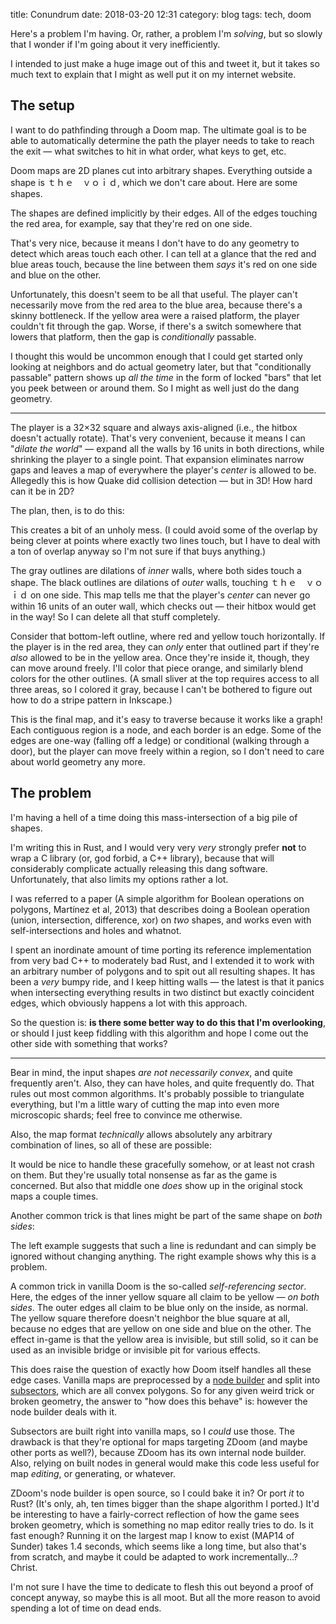 title: Conundrum
date: 2018-03-20 12:31
category: blog
tags: tech, doom

Here's a problem I'm having.  Or, rather, a problem I'm _solving_, but so slowly that I wonder if I'm going about it very inefficiently.

I intended to just make a huge image out of this and tweet it, but it takes so much text to explain that I might as well put it on my internet website.

<!-- more -->

## The setup

I want to do pathfinding through a Doom map.  The ultimate goal is to be able to automatically determine the path the player needs to take to reach the exit — what switches to hit in what order, what keys to get, etc.

Doom maps are 2D planes cut into arbitrary shapes.  Everything outside a shape is ｔｈｅ　ｖｏｉｄ, which we don't care about.  Here are some shapes.

<div class="prose-full-illustration">
<object type="image/svg+xml" data="{filename}/media/2018-03-20-conundrum/map-01-original.svg"></object>
</div>

The shapes are defined implicitly by their edges.  All of the edges touching the red area, for example, say that they're red on one side.

That's very nice, because it means I don't have to do any geometry to detect which areas touch each other.  I can tell at a glance that the red and blue areas touch, because the line between them _says_ it's red on one side and blue on the other.

Unfortunately, this doesn't seem to be all that useful.  The player can't necessarily move from the red area to the blue area, because there's a skinny bottleneck.  If the yellow area were a raised platform, the player couldn't fit through the gap.  Worse, if there's a switch somewhere that lowers that platform, then the gap is _conditionally_ passable.

I thought this would be uncommon enough that I could get started only looking at neighbors and do actual geometry later, but that "conditionally passable" pattern shows up _all the time_ in the form of locked "bars" that let you peek between or around them.  So I might as well just do the dang geometry.

----

The player is a 32×32 square and always axis-aligned (i.e., the hitbox doesn't actually rotate).  That's very convenient, because it means I can "_dilate the world_" — expand all the walls by 16 units in both directions, while shrinking the player to a single point.  That expansion eliminates narrow gaps and leaves a map of everywhere the player's _center_ is allowed to be.  Allegedly this is how Quake did collision detection — but in 3D!  How hard can it be in 2D?

The plan, then, is to do this:

<div class="prose-full-illustration">
<object type="image/svg+xml" data="{filename}/media/2018-03-20-conundrum/map-02-dilated.svg"></object>
</div>

This creates a bit of an unholy mess.  (I could avoid some of the overlap by being clever at points where exactly two lines touch, but I have to deal with a ton of overlap anyway so I'm not sure if that buys anything.)

The gray outlines are dilations of _inner_ walls, where both sides touch a shape.  The black outlines are dilations of _outer_ walls, touching ｔｈｅ　ｖｏｉｄ on one side.  This map tells me that the player's _center_ can never go within 16 units of an outer wall, which checks out — their hitbox would get in the way!  So I can delete all that stuff completely.

<div class="prose-full-illustration">
<object type="image/svg+xml" data="{filename}/media/2018-03-20-conundrum/map-03-trimmed.svg"></object>
</div>

Consider that bottom-left outline, where red and yellow touch horizontally.  If the player is in the red area, they can _only_ enter that outlined part if they're _also_ allowed to be in the yellow area.  Once they're inside it, though, they can move around freely.  I'll color that piece orange, and similarly blend colors for the other outlines.  (A small sliver at the top requires access to all three areas, so I colored it gray, because I can't be bothered to figure out how to do a stripe pattern in Inkscape.)

<div class="prose-full-illustration">
<object type="image/svg+xml" data="{filename}/media/2018-03-20-conundrum/map-04-final.svg"></object>
</div>

This is the final map, and it's easy to traverse because it works like a graph!  Each contiguous region is a node, and each border is an edge.  Some of the edges are one-way (falling off a ledge) or conditional (walking through a door), but the player can move freely within a region, so I don't need to care about world geometry any more.


## The problem

I'm having a hell of a time doing this mass-intersection of a big pile of shapes.

I'm writing this in Rust, and I would very very _very_ strongly prefer **not** to wrap a C library (or, god forbid, a C++ library), because that will considerably complicate actually releasing this dang software.  Unfortunately, that also limits my options rather a lot.

I was referred to a paper (A simple algorithm for Boolean operations on polygons, Martínez et al, 2013) that describes doing a Boolean operation (union, intersection, difference, xor) on _two_ shapes, and works even with self-intersections and holes and whatnot.

I spent an inordinate amount of time porting its reference implementation from very bad C++ to moderately bad Rust, and I extended it to work with an arbitrary number of polygons and to spit out all resulting shapes.  It has been a _very_ bumpy ride, and I keep hitting walls — the latest is that it panics when intersecting everything results in two distinct but exactly coincident edges, which obviously happens a lot with this approach.

So the question is: **is there some better way to do this that I'm overlooking**, or should I just keep fiddling with this algorithm and hope I come out the other side with something that works?

----

Bear in mind, the input shapes _are not necessarily convex_, and quite frequently aren't.  Also, they can have holes, and quite frequently do.  That rules out most common algorithms.  It's probably possible to triangulate everything, but I'm a little wary of cutting the map into even more microscopic shards; feel free to convince me otherwise.

Also, the map format _technically_ allows absolutely any arbitrary combination of lines, so all of these are possible:

<div class="prose-full-illustration">
<object type="image/svg+xml" data="{filename}/media/2018-03-20-conundrum/map-edge-cases.svg"></object>
</div>

It would be nice to handle these gracefully somehow, or at least not crash on them.  But they're usually total nonsense as far as the game is concerned.  But also that middle one _does_ show up in the original stock maps a couple times.

Another common trick is that lines might be part of the same shape on _both sides_:

<div class="prose-full-illustration">
<object type="image/svg+xml" data="{filename}/media/2018-03-20-conundrum/map-self-references.svg"></object>
</div>

The left example suggests that such a line is redundant and can simply be ignored without changing anything.  The right example shows why this is a problem.

A common trick in vanilla Doom is the so-called _self-referencing sector_.  Here, the edges of the inner yellow square all claim to be yellow — _on both sides_.  The outer edges all claim to be blue only on the inside, as normal.  The yellow square therefore doesn't neighbor the blue square at all, because no edges that are yellow on one side and blue on the other.  The effect in-game is that the yellow area is invisible, but still solid, so it can be used as an invisible bridge or invisible pit for various effects.

This does raise the question of exactly how Doom itself handles all these edge cases.  Vanilla maps are preprocessed by a [node builder](https://doomwiki.org/wiki/Node_builder) and split into [subsectors](https://doomwiki.org/wiki/Subsector), which are all convex polygons.  So for any given weird trick or broken geometry, the answer to "how does this behave" is: however the node builder deals with it.

Subsectors are built right into vanilla maps, so I _could_ use those.  The drawback is that they're optional for maps targeting ZDoom (and maybe other ports as well?), because ZDoom has its own internal node builder.  Also, relying on built nodes in general would make this code less useful for map _editing_, or generating, or whatever.

ZDoom's node builder is open source, so I could bake it in?  Or port _it_ to Rust?  (It's only, ah, ten times bigger than the shape algorithm I ported.)  It'd be interesting to have a fairly-correct reflection of how the game sees broken geometry, which is something no map editor really tries to do.  Is it fast enough?  Running it on the largest map I know to exist (MAP14 of Sunder) takes 1.4 seconds, which seems like a long time, but also that's from scratch, and maybe it could be adapted to work incrementally...?  Christ.

I'm not sure I have the time to dedicate to flesh this out beyond a proof of concept anyway, so maybe this is all moot.  But all the more reason to avoid spending a lot of time on dead ends.
